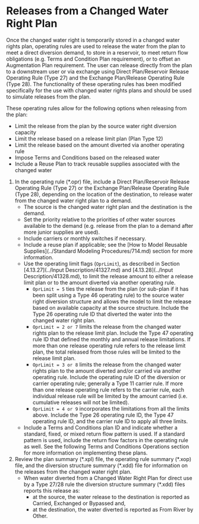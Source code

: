 # Releases from a Changed Water Right Plan #

Once the changed water right is temporarily stored in a changed water rights plan, operating rules are used to release 
the water from the plan to meet a direct diversion demand, to store in a reservoir, to meet return flow obligations (e.g. 
Terms and Condition Plan requirement), or to offset an Augmentation Plan requirement.  The user can release directly from 
the plan to a downstream user or via exchange using Direct Plan/Reservoir Release Operating Rule (Type 27) and the Exchange 
Plan/Release Operating Rule (Type 28). The functionality of these operating rules has been modified specifically for the use 
with changed water rights plans and should be used to simulate releases from the plan.  

These operating rules allow for the following options when releasing from the plan:

* Limit the release from the plan by the source water right diversion capacity
* Limit the release based on a release limit plan (Plan Type 12)
* Limit the release based on the amount diverted via another operating rule
* Impose Terms and Conditions based on the released water
* Include a Reuse Plan to track reusable supplies associated with the changed water

1. In the operating rule (\*.opr) file, include a Direct Plan/Reservoir Release Operating Rule (Type 27) or the 
Exchange Plan/Release Operating Rule (Type 28), depending on the location of the destination, to release water 
from the changed water right plan to a demand. 
	* The source is the changed water right plan and the destination is the demand.
	* Set the priority relative to the priorities of other water sources available to the demand (e.g. release 
	from the plan to a demand after more junior supplies are used).  
	* Include carriers or monthly switches if necessary.
	* Include a reuse plan if applicable; see the [How to Model Reusable Supplies](../Standard Modeling Procedures/714.md) section for more information.
	* Use the operating limit flags (`OprLimit`), as described in Section [4.13.27](../Input Description/41327.md) and 
	[4.13.28](../Input Description/41328.md), to limit the release 
	amount to either a release limit plan or to the amount diverted via another operating rule.
		* `OprLimit = 5` ties the release from the plan (or sub-plan if it has been split using a Type 46 operating 
		rule) to the source water right diversion structure and allows the model to limit the release based on 
		available capacity at the source structure. Include the Type 26 operating rule ID that diverted the water 
		into the changed water right plan. 
		* `OprLimit = 2 or 7` limits the release from the changed water rights plan to the release limit plan. Include 
		the Type 47 operating rule ID that defined the monthly and annual release limitations. If more than one 
		release operating rule refers to the release limit plan, the total released from those rules will be limited 
		to the release limit plan.
		* `OprLimit = 3 or 8` limits the release from the changed water rights plan to the amount diverted and/or 
		carried via another operating rule. Include the operating rule ID of the diversion or carrier operating 
		rule; generally a Type 11 carrier rule. If more than one release operating rule refers to the carrier rule, 
		each individual release rule will be limited by the amount carried (i.e. cumulative releases will not be 
		limited).
		* `OprLimit = 4 or 9` incorporates the limitations from all the limits above. Include the Type 26 operating rule 
		ID, the Type 47 operating rule ID, and the carrier rule ID to apply all three limits.
	* Include a Terms and Conditions plan ID and indicate whether a standard, fixed, or mixed return flow pattern is 
	used. If a standard pattern is used, include the return flow factors in the operating rule as well. See the following 
	Terms and Conditions Operations section for more information on implementing these plans.
2. Review the plan summary (\*.xpl) file, the operating rule summary (\*.xop) file, and the diversion structure summary 
(\*.xdd) file for information on the releases from the changed water right plan.
	* When water diverted from a Changed Water Right Plan for direct use by a Type 27/28 rule the diversion structure 
	summary (\*.xdd) files reports this release as: 
		* at the source, the water release to the destination is reported as Carried, Exchanged or Bypassed and,
		* at the destination, the water diverted is reported as From River by Other.  
